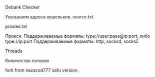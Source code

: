 Debank Checker

Указываем адреса кошельков.
source.txt

proxies.txt

Прокси. Поддерживаемые форматы: type://user:pass@ip:port, либо type://ip:port
Поддерживаемые форматы: http, socks4, socks5

Threads

Количество потоков

fork from nazavod777 safu version.
